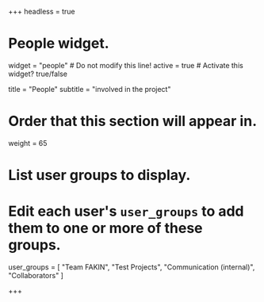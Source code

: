 +++
headless = true 
# People widget.
widget = "people"  # Do not modify this line!
active = true  # Activate this widget? true/false

title = "People"
subtitle = "involved in the project"

# Order that this section will appear in.
weight = 65

# List user groups to display.
#   Edit each user's `user_groups` to add them to one or more of these groups.
user_groups = [
"Team FAKIN",
"Test Projects",
"Communication (internal)",
"Collaborators"
]

+++
